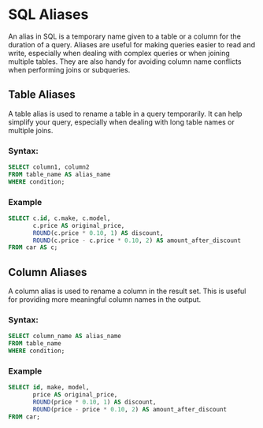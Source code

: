 # SQL Aliases

An alias in SQL is a temporary name given to a table or a column for the duration of a query. Aliases are useful for making queries easier to read and write, especially when dealing with complex queries or when joining multiple tables. They are also handy for avoiding column name conflicts when performing joins or subqueries.

## Table Aliases

A table alias is used to rename a table in a query temporarily. It can help simplify your query, especially when dealing with long table names or multiple joins.

### Syntax:

```sql
SELECT column1, column2
FROM table_name AS alias_name
WHERE condition;
```

### Example

```sql
SELECT c.id, c.make, c.model,
       c.price AS original_price,
       ROUND(c.price * 0.10, 1) AS discount,
       ROUND(c.price - c.price * 0.10, 2) AS amount_after_discount
FROM car AS c;
```

## Column Aliases

A column alias is used to rename a column in the result set. This is useful for providing more meaningful column names in the output.

### Syntax:

```sql
SELECT column_name AS alias_name
FROM table_name
WHERE condition;
```

### Example

```sql
SELECT id, make, model,
       price AS original_price,
       ROUND(price * 0.10, 1) AS discount,
       ROUND(price - price * 0.10, 2) AS amount_after_discount
FROM car;
```
